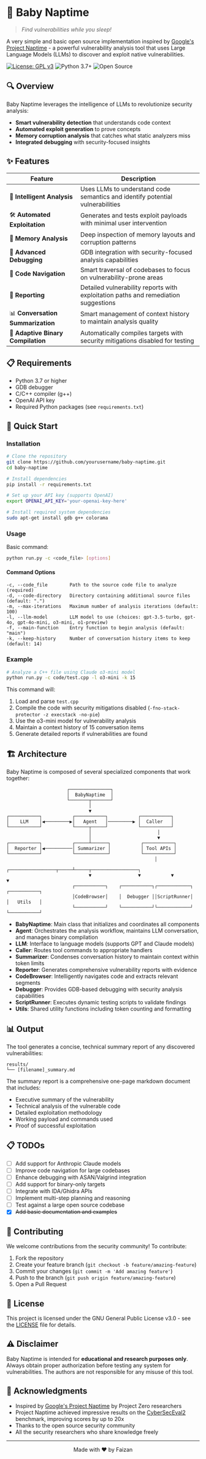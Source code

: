 # 🍼 Baby Naptime

> *Find vulnerabilities while you sleep!*

A very simple and basic open source implementation inspired by [Google's Project Naptime](https://googleprojectzero.blogspot.com/2024/06/project-naptime.html) - a powerful vulnerability analysis tool that uses Large Language Models (LLMs) to discover and exploit native vulnerabilities.

[![License: GPL v3](https://img.shields.io/badge/License-GPLv3-blue.svg)](https://www.gnu.org/licenses/gpl-3.0)
![Python 3.7+](https://img.shields.io/badge/python-3.7+-blue.svg)
![Open Source](https://img.shields.io/badge/Open%20Source-%E2%9D%A4-red)

## 🔍 Overview

Baby Naptime leverages the intelligence of LLMs to revolutionize security analysis:

- **Smart vulnerability detection** that understands code context
- **Automated exploit generation** to prove concepts
- **Memory corruption analysis** that catches what static analyzers miss
- **Integrated debugging** with security-focused insights

## ✨ Features

| Feature | Description |
|---------|-------------|
| 🧠 **Intelligent Analysis** | Uses LLMs to understand code semantics and identify potential vulnerabilities |
| 🛠️ **Automated Exploitation** | Generates and tests exploit payloads with minimal user intervention |
| 💾 **Memory Analysis** | Deep inspection of memory layouts and corruption patterns |
| 🔬 **Advanced Debugging** | GDB integration with security-focused analysis capabilities |
| 🧭 **Code Navigation** | Smart traversal of codebases to focus on vulnerability-prone areas |
| 📝 **Reporting** | Detailed vulnerability reports with exploitation paths and remediation suggestions |
| 📊 **Conversation Summarization** | Smart management of context history to maintain analysis quality |
| 🔄 **Adaptive Binary Compilation** | Automatically compiles targets with security mitigations disabled for testing |

## 📋 Requirements

- Python 3.7 or higher
- GDB debugger
- C/C++ compiler (g++)
- OpenAI API key
- Required Python packages (see `requirements.txt`)

## 🚀 Quick Start

### Installation

```bash
# Clone the repository
git clone https://github.com/yourusername/baby-naptime.git
cd baby-naptime

# Install dependencies
pip install -r requirements.txt

# Set up your API key (supports OpenAI)
export OPENAI_API_KEY='your-openai-key-here'

# Install required system dependencies
sudo apt-get install gdb g++ colorama
```

### Usage

Basic command:

```bash
python run.py -c <code_file> [options]
```

#### Command Options

```
-c, --code_file        Path to the source code file to analyze (required)
-d, --code-directory   Directory containing additional source files (default: ".")
-m, --max-iterations   Maximum number of analysis iterations (default: 100)
-l, --llm-model        LLM model to use (choices: gpt-3.5-turbo, gpt-4o, gpt-4o-mini, o3-mini, o1-preview)
-f, --main-function    Entry function to begin analysis (default: "main")
-k, --keep-history     Number of conversation history items to keep (default: 14)
```

### Example

```bash
# Analyze a C++ file using Claude o3-mini model
python run.py -c code/test.cpp -l o3-mini -k 15
```

This command will:
1. Load and parse `test.cpp` 
2. Compile the code with security mitigations disabled (`-fno-stack-protector -z execstack -no-pie`)
3. Use the o3-mini model for vulnerability analysis
4. Maintain a context history of 15 conversation items
5. Generate detailed reports if vulnerabilities are found

## 🏗️ Architecture

Baby Naptime is composed of several specialized components that work together:

```
                      ┌───────────────┐
                      │  BabyNaptime  │
                      └───────┬───────┘
                              │
                              ▼
┌───────────┐           ┌───────────┐           ┌───────────┐
│    LLM    │◀─────────▶│   Agent   │─────────▶ │  Caller   │
└───────────┘           └─────┬─────┘           └───────────┘
                              │                        │
                              │                        ▼
┌───────────┐           ┌─────┴──────┐           ┌───────────┐
│  Reporter │◀──────────│ Summarizer │           │ Tool APIs │
└───────────┘           └────────────┘           └───────────┘
                                                      │
                              ┌─────────────────┬─────┴─────┬─────────────────┐
                              ▼                 ▼           ▼                 ▼
                        ┌───────────┐    ┌───────────┐┌────────────┐    ┌───────────┐
                        │CodeBrowser│    │  Debugger ││ScriptRunner│    │   Utils   │
                        └───────────┘    └───────────┘└────────────┘    └───────────┘
```

- **BabyNaptime**: Main class that initializes and coordinates all components
- **Agent**: Orchestrates the analysis workflow, maintains LLM conversation, and manages binary compilation
- **LLM**: Interface to language models (supports GPT and Claude models)
- **Caller**: Routes tool commands to appropriate handlers
- **Summarizer**: Condenses conversation history to maintain context within token limits
- **Reporter**: Generates comprehensive vulnerability reports with evidence
- **CodeBrowser**: Intelligently navigates code and extracts relevant segments
- **Debugger**: Provides GDB-based debugging with security analysis capabilities
- **ScriptRunner**: Executes dynamic testing scripts to validate findings
- **Utils**: Shared utility functions including token counting and formatting

## 📊 Output

The tool generates a concise, technical summary report of any discovered vulnerabilities:

```
results/
└── [filename]_summary.md
```

The summary report is a comprehensive one-page markdown document that includes:

- Executive summary of the vulnerability
- Technical analysis of the vulnerable code
- Detailed exploitation methodology
- Working payload and commands used
- Proof of successful exploitation

## 📋 TODOs

- [ ] Add support for Anthropic Claude models
- [ ] Improve code navigation for large codebases
- [ ] Enhance debugging with ASAN/Valgrind integration
- [ ] Add support for binary-only targets
- [ ] Integrate with IDA/Ghidra APIs
- [ ] Implement multi-step planning and reasoning
- [ ] Test against a large open source codebase
- [x] ~~Add basic documentation and examples~~

## 🤝 Contributing

We welcome contributions from the security community! To contribute:

1. Fork the repository
2. Create your feature branch (`git checkout -b feature/amazing-feature`)
3. Commit your changes (`git commit -m 'Add amazing feature'`)
4. Push to the branch (`git push origin feature/amazing-feature`)
5. Open a Pull Request

## 📜 License

This project is licensed under the GNU General Public License v3.0 - see the [LICENSE](LICENSE) file for details.

## ⚠️ Disclaimer

Baby Naptime is intended for **educational and research purposes only**. Always obtain proper authorization before testing any system for vulnerabilities. The authors are not responsible for any misuse of this tool.

## 🙏 Acknowledgments

- Inspired by [Google's Project Naptime](https://googleprojectzero.blogspot.com/2024/06/project-naptime.html) by Project Zero researchers
- Project Naptime achieved impressive results on the [CyberSecEval2](https://github.com/meta-llama/PurpleLlama) benchmark, improving scores by up to 20x
- Thanks to the open source security community
- All the security researchers who share knowledge freely

---

<p align="center">Made with ❤️ by Faizan</p>